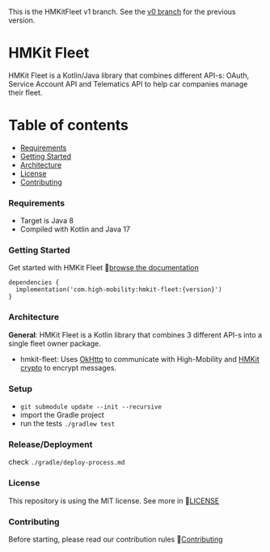 This is the HMKitFleet v1 branch. See the [v0 branch](https://github.com/highmobility/hmkit-fleet/tree/v0) for the previous version.

# HMKit Fleet

HMKit Fleet is a Kotlin/Java library that combines different API-s: OAuth, Service Account API and
Telematics API to help car companies manage their fleet.

# Table of contents

* [Requirements](#requirements)
* [Getting Started](#getting-started)
* [Architecture](#architecture)
* [License](#License)
* [Contributing](#contributing)

### Requirements

- Target is Java 8
- Compiled with Kotlin and Java 17

### Getting Started

Get started with HMKit Fleet 📘[browse the documentation](https://docs.high-mobility.com/guides/getting-started/fleet/)

```
dependencies {
  implementation('com.high-mobility:hmkit-fleet:{version}')
}
```

### Architecture

**General**: HMKit Fleet is a Kotlin library that combines 3 different API-s into a single fleet
owner package.

* hmkit-fleet: Uses [OkHttp](https://github.com/square/okhttp) to communicate with High-Mobility
  and [HMKit crypto](https://github.com/highmobility/hmkit-crypto-java/tree/telematics)
  to encrypt messages.

### Setup

* `git submodule update --init --recursive`
* import the Gradle project
* run the tests `./gradlew test`

### Release/Deployment

check `./gradle/deploy-process.md`

### License

This repository is using the MIT license. See more in 📘[LICENSE](LICENSE)

### Contributing

Before starting, please read our contribution rules 📘[Contributing](CONTRIBUTING.md)
